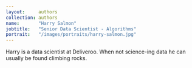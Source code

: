 ```yaml
---
layout:     authors
collection: authors
name:       "Harry Salmon"
jobtitle:   "Senior Data Scientist - Algorithms"
portrait:   "/images/portraits/harry-salmon.jpg"
---
```


Harry is a data scientist at Deliveroo. When not science-ing data he can usually be found climbing rocks.